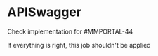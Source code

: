 # APISwagger

Check implementation for #MMPORTAL-44

If everything is right, this job shouldn't be applied
